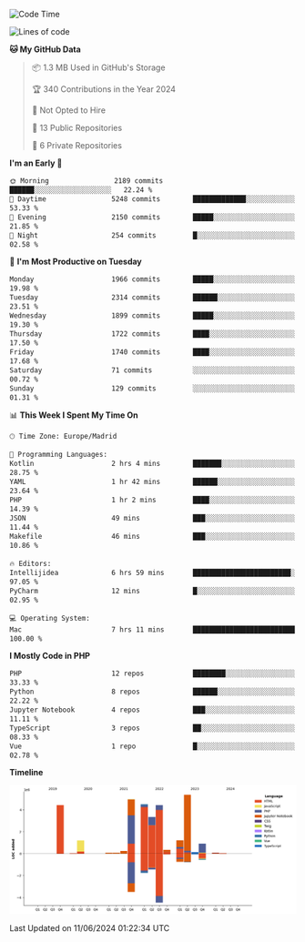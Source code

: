 <!--START_SECTION:waka-->
![Code Time](http://img.shields.io/badge/Code%20Time-188%20hrs%2015%20mins-blue)

![Lines of code](https://img.shields.io/badge/From%20Hello%20World%20I%27ve%20Written-31.3%20million%20lines%20of%20code-blue)

**🐱 My GitHub Data** 

> 📦 1.3 MB Used in GitHub's Storage 
 > 
> 🏆 340 Contributions in the Year 2024
 > 
> 🚫 Not Opted to Hire
 > 
> 📜 13 Public Repositories 
 > 
> 🔑 6 Private Repositories 
 > 
**I'm an Early 🐤** 

```text
🌞 Morning                2189 commits        ██████░░░░░░░░░░░░░░░░░░░   22.24 % 
🌆 Daytime                5248 commits        █████████████░░░░░░░░░░░░   53.33 % 
🌃 Evening                2150 commits        █████░░░░░░░░░░░░░░░░░░░░   21.85 % 
🌙 Night                  254 commits         █░░░░░░░░░░░░░░░░░░░░░░░░   02.58 % 
```
📅 **I'm Most Productive on Tuesday** 

```text
Monday                   1966 commits        █████░░░░░░░░░░░░░░░░░░░░   19.98 % 
Tuesday                  2314 commits        ██████░░░░░░░░░░░░░░░░░░░   23.51 % 
Wednesday                1899 commits        █████░░░░░░░░░░░░░░░░░░░░   19.30 % 
Thursday                 1722 commits        ████░░░░░░░░░░░░░░░░░░░░░   17.50 % 
Friday                   1740 commits        ████░░░░░░░░░░░░░░░░░░░░░   17.68 % 
Saturday                 71 commits          ░░░░░░░░░░░░░░░░░░░░░░░░░   00.72 % 
Sunday                   129 commits         ░░░░░░░░░░░░░░░░░░░░░░░░░   01.31 % 
```


📊 **This Week I Spent My Time On** 

```text
🕑︎ Time Zone: Europe/Madrid

💬 Programming Languages: 
Kotlin                   2 hrs 4 mins        ███████░░░░░░░░░░░░░░░░░░   28.75 % 
YAML                     1 hr 42 mins        ██████░░░░░░░░░░░░░░░░░░░   23.64 % 
PHP                      1 hr 2 mins         ████░░░░░░░░░░░░░░░░░░░░░   14.39 % 
JSON                     49 mins             ███░░░░░░░░░░░░░░░░░░░░░░   11.44 % 
Makefile                 46 mins             ███░░░░░░░░░░░░░░░░░░░░░░   10.86 % 

🔥 Editors: 
Intellijidea             6 hrs 59 mins       ████████████████████████░   97.05 % 
PyCharm                  12 mins             █░░░░░░░░░░░░░░░░░░░░░░░░   02.95 % 

💻 Operating System: 
Mac                      7 hrs 11 mins       █████████████████████████   100.00 % 
```

**I Mostly Code in PHP** 

```text
PHP                      12 repos            ████████░░░░░░░░░░░░░░░░░   33.33 % 
Python                   8 repos             ██████░░░░░░░░░░░░░░░░░░░   22.22 % 
Jupyter Notebook         4 repos             ███░░░░░░░░░░░░░░░░░░░░░░   11.11 % 
TypeScript               3 repos             ██░░░░░░░░░░░░░░░░░░░░░░░   08.33 % 
Vue                      1 repo              █░░░░░░░░░░░░░░░░░░░░░░░░   02.78 % 
```



**Timeline**

![Lines of Code chart](https://raw.githubusercontent.com/danisoronellas/danisoronellas/main/assets/bar_graph.png)


 Last Updated on 11/06/2024 01:22:34 UTC
<!--END_SECTION:waka-->
